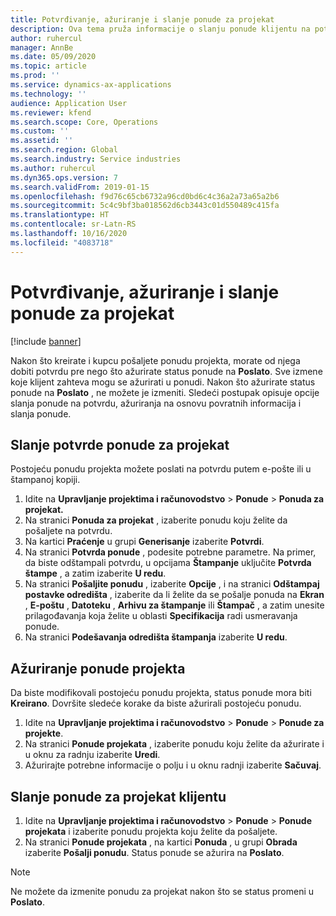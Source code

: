 ```yaml
---
title: Potvrđivanje, ažuriranje i slanje ponude za projekat
description: Ova tema pruža informacije o slanju ponude klijentu na potvrdu, modifikovanju na osnovu povratnih informacija i ponovnom slanju ponude.
author: ruhercul
manager: AnnBe
ms.date: 05/09/2020
ms.topic: article
ms.prod: ''
ms.service: dynamics-ax-applications
ms.technology: ''
audience: Application User
ms.reviewer: kfend
ms.search.scope: Core, Operations
ms.custom: ''
ms.assetid: ''
ms.search.region: Global
ms.search.industry: Service industries
ms.author: ruhercul
ms.dyn365.ops.version: 7
ms.search.validFrom: 2019-01-15
ms.openlocfilehash: f9d76c65cb6732a96cd0bd6c4c36a2a73a65a2b6
ms.sourcegitcommit: 5c4c9bf3ba018562d6cb3443c01d550489c415fa
ms.translationtype: HT
ms.contentlocale: sr-Latn-RS
ms.lasthandoff: 10/16/2020
ms.locfileid: "4083718"
---
```

# <a name="confirm-update-and-send-a-project-quotation"></a>Potvrđivanje, ažuriranje i slanje ponude za projekat

[!include [banner](../includes/banner.md)]

Nakon što kreirate i kupcu pošaljete ponudu projekta, morate od njega dobiti potvrdu pre nego što ažurirate status ponude na **Poslato**. Sve izmene koje klijent zahteva mogu se ažurirati u ponudi. Nakon što ažurirate status ponude na **Poslato** , ne možete je izmeniti. Sledeći postupak opisuje opcije slanja ponude na potvrdu, ažuriranja na osnovu povratnih informacija i slanja ponude.

## <a name="send-a-project-quotation-confirmation"></a>Slanje potvrde ponude za projekat  

Postojeću ponudu projekta možete poslati na potvrdu putem e-pošte ili u štampanoj kopiji. 

1. Idite na **Upravljanje projektima i računovodstvo** > **Ponude** > **Ponuda za projekat.** 
2. Na stranici **Ponuda za projekat** , izaberite ponudu koju želite da pošaljete na potvrdu. 
3. Na kartici **Praćenje** u grupi **Generisanje** izaberite **Potvrdi**. 
4. Na stranici **Potvrda ponude** , podesite potrebne parametre. Na primer, da biste odštampali potvrdu, u opcijama **Štampanje** uključite **Potvrda štampe** , a zatim izaberite **U redu**.
5. Na stranici **Pošaljite ponudu** , izaberite **Opcije** , i na stranici **Odštampaj postavke odredišta** , izaberite da li želite da se pošalje ponuda na **Ekran** , **E-poštu** , **Datoteku** , **Arhivu za štampanje** ili **Štampač** , a zatim unesite prilagođavanja koja želite u oblasti **Specifikacija** radi usmeravanja ponude.
6. Na stranici **Podešavanja odredišta štampanja** izaberite **U redu**.  

## <a name="update-a-project-quotation"></a>Ažuriranje ponude projekta

Da biste modifikovali postojeću ponudu projekta, status ponude mora biti **Kreirano**. Dovršite sledeće korake da biste ažurirali postojeću ponudu. 

1. Idite na **Upravljanje projektima i računovodstvo** > **Ponude** > **Ponude za projekte**.
2. Na stranici **Ponude projekata** , izaberite ponudu koju želite da ažurirate i u oknu za radnju izaberite **Uredi**.
3. Ažurirajte potrebne informacije o polju i u oknu radnji izaberite **Sačuvaj**.  

## <a name="send-a-project-quotation-to-a-customer"></a>Slanje ponude za projekat klijentu 

1. Idite na **Upravljanje projektima i računovodstvo** > **Ponude** > **Ponude projekata** i izaberite ponudu projekta koju želite da pošaljete.
2. Na stranici **Ponude projekata** , na kartici **Ponuda** , u grupi **Obrada** izaberite **Pošalji ponudu**. Status ponude se ažurira na **Poslato**.

> [!NOTE]
> Ne možete da izmenite ponudu za projekat nakon što se status promeni u **Poslato**.
